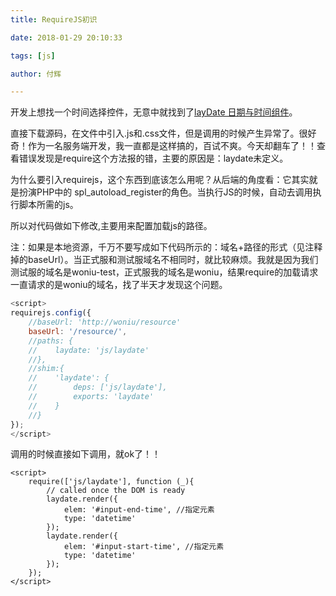 ```yaml
---
title: RequireJS初识 

date: 2018-01-29 20:10:33 

tags: [js]

author: 付辉

---
```


开发上想找一个时间选择控件，无意中就找到了[layDate 日期与时间组件](http://www.layui.com/laydate/)。

直接下载源码，在文件中引入.js和.css文件，但是调用的时候产生异常了。很好奇！作为一名服务端开发，我一直都是这样搞的，百试不爽。今天却翻车了！！查看错误发现是require这个方法报的错，主要的原因是：laydate未定义。

为什么要引入requirejs，这个东西到底该怎么用呢？从后端的角度看：它其实就是扮演PHP中的 spl_autoload_register的角色。当执行JS的时候，自动去调用执行脚本所需的js。

所以对代码做如下修改,主要用来配置加载js的路径。

注：如果是本地资源，千万不要写成如下代码所示的：域名+路径的形式（见注释掉的baseUrl）。当正式服和测试服域名不相同时，就比较麻烦。我就是因为我们测试服的域名是woniu-test，正式服我的域名是woniu，结果require的加载请求一直请求的是woniu的域名，找了半天才发现这个问题。

```js
<script>
requirejs.config({
    //baseUrl: 'http://woniu/resource'
    baseUrl: '/resource/',
    //paths: {
    //    laydate: 'js/laydate'
    //},
    //shim:{
    //    'laydate': {
    //        deps: ['js/laydate'],
    //        exports: 'laydate'
    //    }
    //}
});
</script>
```
调用的时候直接如下调用，就ok了！！
```
<script>
    require(['js/laydate'], function (_){
        // called once the DOM is ready
        laydate.render({
            elem: '#input-end-time', //指定元素
            type: 'datetime'
        });
        laydate.render({
            elem: '#input-start-time', //指定元素
            type: 'datetime'
        });
    });
</script>
```